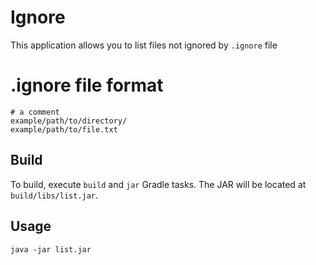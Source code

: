 # Ignore

This application allows you to list files not ignored by `.ignore` file

# .ignore file format
    # a comment
    example/path/to/directory/
    example/path/to/file.txt

## Build
To build, execute `build` and `jar` Gradle tasks.
The JAR will be located at `build/libs/list.jar`.
## Usage
`java -jar list.jar`
